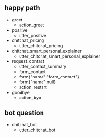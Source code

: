 ## happy path
* greet
  - action_greet
* positive
  - utter_positive  
* chitchat_pricing
  - utter_chitchat_pricing
* chitchat_smart_personal_explainer
  - utter_chitchat_smart_personal_explainer  
* request_contact
  - utter_contact_summary
  - form_contact
  - form{"name":"form_contact"}
  - form{"name":null} 
  - action_restart
* goodbye
  - action_bye




## bot question
* chitchat_bot
  - utter_chitchat_bot


